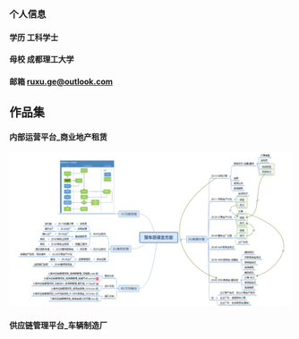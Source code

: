 ### 个人信息
#### 学历 工科学士
#### 母校 成都理工大学
#### 邮箱 ruxu.ge@outlook.com

## 作品集

#### 内部运营平台_商业地产租赁
![整车质保金方案](/1.整车质保金方案.png )

#### 供应链管理平台_车辆制造厂
